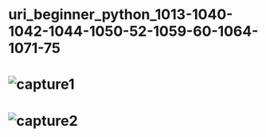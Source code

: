 # uri_beginner_python_1013-1040-1042-1044-1050-52-1059-60-1064-1071-75
#  ![capture1](https://user-images.githubusercontent.com/18087611/47233301-10ac2c00-d3f4-11e8-8319-9e55cd37235b.JPG)
#  ![capture2](https://user-images.githubusercontent.com/18087611/47233303-1144c280-d3f4-11e8-8dfb-f490cbc04768.JPG)
